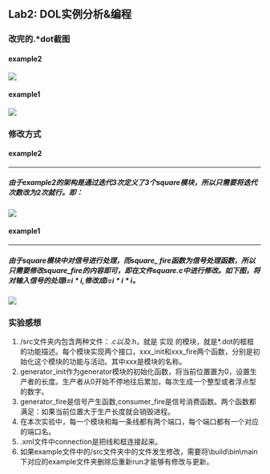 ## Lab2: DOL实例分析&编程

### 改完的.*dot截图
#### example2
![](http://a4.qpic.cn/psb?/V149UnPL1VXJy8/yBWx6O45RcPlXxBE3QL*xbeTfgrhfJsjtWa3rt.am4s!/b/dMcAAAAAAAAA&ek=1&kp=1&pt=0&bo=*AFTAfwBUwEDCC0!&sce=50-1-1&rf=viewer_311&t=5)
#### example1
![](http://a4.qpic.cn/psb?/V149UnPL1VXJy8/dnZduecm4b2br3LMyF9ZaCZvn6QiOZKW6zRX4M7FPj4!/b/dMcAAAAAAAAA&ek=1&kp=1&pt=0&bo=.gFkAfoBZAEDCC0!&sce=0-12-12&rf=viewer_311&t=5)

### 修改方式
#### example2
***
##### 由于example2的架构是通过迭代3次定义了3个square模块，所以只需要将迭代次数改为2次就行。即：
![](http://a4.qpic.cn/psb?/V149UnPL1VXJy8/WBRxcRbBgWHy93lzC8mTm5sbRhQg*gJfWxbGiV*PmGU!/b/dMcAAAAAAAAA&ek=1&kp=1&pt=0&bo=MAEeADABHgADACU!&sce=0-12-12&rf=viewer_311&t=5)

#### example1
***
##### 由于square模块中对信号进行处理，而square_ fire函数为信号处理函数，所以只需要修改square_fire的内容即可，即在文件square.c中进行修改。如下图，将对输入信号的处理i=i * i,修改成i=i * i * i。
![](http://a3.qpic.cn/psb?/V149UnPL1VXJy8/QlBzb3Wam*HJt50SPv*cAgTIQGBwr1gI32qzmfqbggs!/b/dMYAAAAAAAAA&ek=1&kp=1&pt=0&bo=cAAUAHAAFAADCC0!&sce=0-12-12&rf=viewer_311&t=5)

### 实验感想
1. /src文件夹内包含两种文件：*.c以及*.h，就是 实现 的模块，就是*.dot的框框的功能描述。每个模块实现两个接口，xxx_init和xxx_fire两个函数，分别是初始化这个模块的功能与活动。其中xxx是模块的名称。
2. generator_init作为generator模块的初始化函数，将当前位置置为0，设置生产者的长度。生产者从0开始不停地往后累加，每次生成一个整型或者浮点型的数字。
3. generator_fire是信号产生函数,consumer_fire是信号消费函数。两个函数都满足：如果当前位置大于生产长度就会销毁进程。
4. 在本次实验中，每一个模块和每一条线都有两个端口，每个端口都有一个对应的端口名。
5. .xml文件中connection是把线和框连接起来。
6. 如果example文件中的/src文件夹中的文件发生修改，需要将\build\bin\main 下对应的example文件夹删除后重新run才能够有修改与更新。

	


